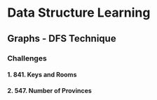 # Data Structure Learning

## Graphs - DFS Technique



### Challenges

#### 1. **841. Keys and Rooms**


#### 2. **547. Number of Provinces**


